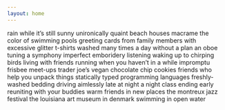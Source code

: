 ```yaml
---
layout: home
---
```

<span>
rain while it’s still sunny
</span>

<span>
unironically quaint beach houses
</span>

<span>
macrame
</span>

<span>
the color of swimming pools
</span>

<span>
greeting cards from family members with excessive glitter
</span>

<span>
t-shirts washed many times
</span>

<span>
a day without a plan
</span>

<span>
an oboe tuning a symphony
</span>

<span>
imperfect emboridery
</span>

<span>
listening
</span>

<span>
waking up to chirping birds
</span>

<span>
living with friends
</span>

<span>
running when you haven’t in a while
</span>

<span>
impromptu frisbee meet-ups
</span>

<span>
trader joe’s vegan chocolate chip cookies
</span>

<span>
friends who help you unpack things
</span>

<span>
statically typed programming languages
</span>

<span>
freshly-washed bedding
</span>

<span>
driving aimlessly late at night
</span>

<span>
a night class ending early
</span>

<span>
reuniting with your buddies
</span>

<span>
warm friends in new places
</span>

<span>
the montreux jazz festival
</span>

<span>
the louisiana art museum in denmark
</span>

<span>
swimming in open water
</span>

